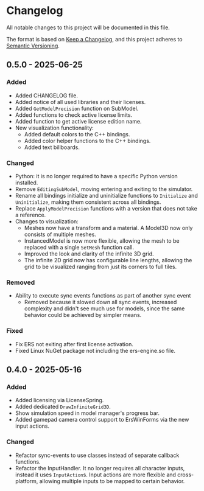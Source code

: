 # Changelog

All notable changes to this project will be documented in this file.

The format is based on [Keep a Changelog](https://keepachangelog.com/en/1.1.0/),
and this project adheres to [Semantic Versioning](https://semver.org/spec/v2.0.0.html).

## 0.5.0 - 2025-06-25

### Added

- Added CHANGELOG file.
- Added notice of all used libraries and their licenses.
- Added `GetModelPrecision` function on SubModel.
- Added functions to check active license limits.
- Added function to get active license edition name.
- New visualization functionality:
  - Added default colors to the C++ bindings.
  - Added color helper functions to the C++ bindings.
  - Added text billboards.

### Changed

- Python: it is no longer required to have a specific Python version installed.
- Remove `EditingSubModel`, moving entering and exiting to the simulator.
- Rename all bindings initialize and uninitialize functions to `Initialize` and `Uninitialize`,
  making them consistent across all bindings.
- Replace `ApplyModelPrecision` functions with a version that does not take a reference.
- Changes to visualization:
  - Meshes now have a transform and a material. A Model3D now only consists of multiple meshes.
  - InstancedModel is now more flexible, allowing the mesh to be replaced with a single `SetMesh` function call.
  - Improved the look and clarity of the infinite 3D grid.
  - The infinite 2D grid now has configurable line lengths, allowing the grid to be visualized ranging from just its corners to full tiles.

### Removed
  - Ability to execute sync events functions as part of another sync event
    - Removed because it slowed down all sync events, increased complexity and didn't see much use for models, since the same behavior could be achieved by simpler means.

### Fixed

- Fix ERS not exiting after first license activation.
- Fixed Linux NuGet package not including the ers-engine.so file.

## 0.4.0 - 2025-05-16

### Added

- Added licensing via LicenseSpring.
- Added dedicated `DrawInfiniteGrid3D`.
- Show simulation speed in model manager's progress bar.
- Added gamepad camera control support to ErsWinForms via the new input actions.

### Changed

- Refactor sync-events to use classes instead of separate callback functions.
- Refactor the InputHandler. It no longer requires all character inputs, instead it uses `InputAction`s.
  Input actions are more flexible and cross-platform, allowing multiple inputs to be mapped to certain behavior.
